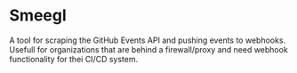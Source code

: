 # Smeegl
A tool for scraping the GitHub Events API and pushing events to webhooks. Usefull for organizations that are behind a firewall/proxy and need webhook functionality for thei CI/CD system. 
